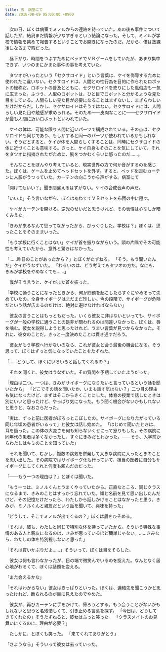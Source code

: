 ```yaml
---
title: 五　病室にて
date: 2018-08-09 05:00:00 +0900
---
```


　次の日、ぼくは病室でミノルからの連絡を待っていた。あの後も事件について話したが、結局まだ情報が少なすぎるという結論になった。そして、ミノルが学校で情報を集めて報告するということでお開きになったのだ。だから、僕は放課後になるまで暇だった。

　昼下がり、時間をつぶすためにベッドでＶＲゲームをしていたが、あまり集中できず、いつのまにかまた事件の事を考えていた。

　タツオがいったという「セクサロイド」という言葉は、ケイを侮辱するために使われたに違いない。セクサロイドは、人間との性行為を目的に作られたロボットの総称だ。ロボットの普及とともに、セクサロイドを売りにした風俗店も一気に広まった。ふつう、人型のロボットは、ひと目でロボットと分かるような見た目をしている。人間らしい見た目が必要になることはまずないし、まぎらわしいだけだからだ。しかし、セクサロイドはそうではない。セクサロイドには、人間らしい見た目や触感が求められる。そのため――皮肉なことに――セクサロイドが最も人間に近いロボットといわれていた。

　ケイの体は、可能な限り人間に近いパーツで構成されている。その点は、セクサロイドも同じであり、もしかすると同一のパーツが使われているかもしれない。そうだとすると、ケイが体を人間らしくすることは、同時にセクサロイドの体に近づくことも意味する。きっと、ケイ自身もそのことを気にしていて、それをタツオに指摘されたがために、腕をつかむくらいに怒ったのだ……。

　そんなことをぼんやり考えていると、現実世界の方で何か音がするのを感じた。ぼくは、ゲームを止めてヘッドセットを外す。すると、ベッドを囲むカーテンに人影がうつっていた。カーテンの向こうから声がする。病室にて

「開けてもいい？」聞き間違えるはずがない。ケイの合成音声の声だ。

「いいよ」そう言いながら、ぼくはあわててＶＲセットを布団の中に隠す。

　ケイがカーテンを開ける。逆光のせいだと思うけれど、その表情は心なしか暗くみえた。

「きみが来るなんて思ってなかったから、びっくりした。学校は？」ぼくは、思ったことをそのままいった。

「もう学校に行くことはない」ケイが首を振りながらいう。頭の片隅でその可能性も考えていたから、意外と驚きはなかった。

「……昨日のことがあったから？」とぼくがたずねる。
「そう。もう聞いたんだ」ケイがうなずいた。
「わるいのは、どう考えてもタツオの方だ。なにも、きみが学校をやめなくても……」

　僕がそう言うと、ケイがまた首を振った。

「学校に通うことになったときから、何か問題を起こしたらすぐにやめるって決めていたの。全身サイボーグはまだまだ珍しい。今の段階で、サイボーグが危険だという話が広まるのだけは、絶対に避けなければならない」

　彼女の言うことはもっともだった。いくら彼女に非はないといっても、サイボーグが一般の学校に通うことの是非が問われるのは間違いなかった。ぼくは、唇を噛む。彼女を説得しようと思ったけれど、うまい言葉が見つからなかった。それに、彼女のことだ。きっと一度決めたことは貫き通すだろう。

　彼女がもう学校へ行かないのなら、これが彼女と会う最後の機会になる。そう思って、ぼくはずっと気になっていたことをたずねた。

「……どうして、ぼくにいろいろと話してくれるの？」

　それを聞くと、彼女はうなずいた。その質問を予期していたようだった。

「理由は二つ。一つは、きみがサイボーグになりたいと言っているという話を聞いたから」
「どこでその話を聞いたか、いまも話す気はない？」二つ目の理由も気になったけど、まずはそこからきくことにした。体育の授業で話したときは別にいいと思ったけど、やっぱり気になった。もう聞く機会がないかもしれないと思うと、なおさらだった。

「実は、ずっと前に医者がぽろっとこぼしたの。サイボーグになりたがっている同じ年頃の患者がいるって」と彼女は話し始めた。
「はじめて聞いたときは、耳を疑った。この体の大変さを何も知らないくせにって怒りもした。その病院に同年代の患者は多くなかったし、すぐにきみだとわかった。――そう、入学前からわたしはキミのことを知っていた」

　それを聞いて、むかし、複数の病気を併発して大きな病院に入ったときのことを思い出した。その病院ではサイボーグ化も行っていて、担当の医者に自分もサイボーグにしてくれと何度も頼んだのだった。

「――もう一つの理由は？」とぼくは聞いた。

「もう一つは、ミノルくんとうまくやっていたから。正直なところ、同じクラスになるまで、きみのことはすっかり忘れていた。顔と名前を見て思い出したんだけど、その記憶だけだったら、わたしから話しかけることはなかったと思う。きみが、ミノルくんと親友だという話を聞いて、興味を持った」

「どうして、そこでミノルが出てくるの？」ぼくは眉をひそめる。

「それは、彼も、わたしと同じで特別な体を持っていたから。そういう特殊な事情のある人と親友になるのは、きみが思っているほど簡単じゃない。……きみなら、わたしの体を特別視しないと思った」

「それは買いかぶりだよ……」そういって、ぼくは目をそらした。

　彼女は何も言わなかったが、目の端で微笑んでいるのを捉えた。なんとなく居心地がわるくて、ぼくは話題を変える。

「また会えるかな」

「それはわからない」彼女はきっぱりといった。ぼくは、連絡先を聞こうかと思ったけれど、断られるのが目に見えたのでやめた。

　彼女が、再びカーテンに手をかけて、帰ろうとする。もう会うことがないかもしれないと思うと名残惜しくて、引き止める言葉を探す。
「今日は、どうしてきてくれたの」そうたずねると、彼女はふっと笑った。
「クラスメイトのお見舞いにくるのに、理由が必要？」

　たしかに、とぼくも笑った。
「来てくれてありがとう」

「さようなら」そういって彼女は去っていった。
